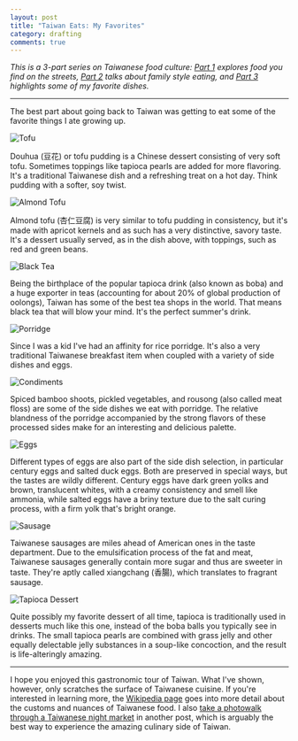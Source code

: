 ```yaml
---
layout: post
title: "Taiwan Eats: My Favorites"
category: drafting
comments: true
---
```


*This is a 3-part series on Taiwanese food culture: [Part 1][p1] explores food you find on the streets, [Part 2][p2] talks about family style eating, and [Part 3][p3] highlights some of my favorite dishes.*

[p1]: /taiwan-eats-part-1/
[p2]: /taiwan-eats-part-2/
[p3]: /taiwan-eats-part-3/

- - -

The best part about going back to Taiwan was getting to eat some of the favorite things I ate growing up.

<div class="img-container">
  <img alt="Tofu" src="http://oasis.wikichen.com/writing/uploads/2013/08/eats-part3-tofu.jpg">
</div>

Douhua (豆花) or tofu pudding is a Chinese dessert consisting of very soft tofu. Sometimes toppings like tapioca pearls are added for more flavoring. It's a traditional Taiwanese dish and a refreshing treat on a hot day. Think pudding with a softer, soy twist.

<div class="img-container">
  <img alt="Almond Tofu" src="http://oasis.wikichen.com/writing/uploads/2013/08/eats-part3-almondtofu.jpg">
</div>

Almond tofu (杏仁豆腐) is very similar to tofu pudding in consistency, but it's made with apricot kernels and as such has a very distinctive, savory taste. It's a dessert usually served, as in the dish above, with toppings, such as red and green beans.

<div class="img-container">
  <img alt="Black Tea" src="http://oasis.wikichen.com/writing/uploads/2013/08/eats-part3-blacktea.jpg">
</div>

Being the birthplace of the popular tapioca drink (also known as boba) and a huge exporter in teas (accounting for about 20% of global production of oolongs), Taiwan has some of the best tea shops in the world. That means black tea that will blow your mind. It's the perfect summer's drink.

<div class="img-container">
  <img alt="Porridge" src="http://oasis.wikichen.com/writing/uploads/2013/08/eats-part3-porridge.jpg">
</div>

Since I was a kid I've had an affinity for rice porridge. It's also a very traditional Taiwanese breakfast item when coupled with a variety of side dishes and eggs.

<div class="img-container">
  <img alt="Condiments" src="http://oasis.wikichen.com/writing/uploads/2013/08/eats-part3-condiments.jpg">
</div>

Spiced bamboo shoots, pickled vegetables, and rousong (also called meat floss) are some of the side dishes we eat with porridge. The relative blandness of the porridge accompanied by the strong flavors of these processed sides make for an interesting and delicious palette.

<div class="img-container">
  <img alt="Eggs" src="http://oasis.wikichen.com/writing/uploads/2013/08/eats-part3-eggs.jpg">
</div>

Different types of eggs are also part of the side dish selection, in particular century eggs and salted duck eggs. Both are preserved in special ways, but the tastes are wildly different. Century eggs have dark green yolks and brown, translucent whites, with a creamy consistency and smell like ammonia, while salted eggs have a briny texture due to the salt curing process, with a firm yolk that's bright orange.

<div class="img-container">
  <img alt="Sausage" src="http://oasis.wikichen.com/writing/uploads/2013/08/eats-part3-sausage.jpg">
</div>

Taiwanese sausages are miles ahead of American ones in the taste department. Due to the emulsification process of the fat and meat, Taiwanese sausages generally contain more sugar and thus are sweeter in taste. They're aptly called xiangchang (香腸), which translates to fragrant sausage.

<div class="img-container">
  <img alt="Tapioca Dessert" src="http://oasis.wikichen.com/writing/uploads/2013/08/eats-part3-tapioca.jpg">
</div>

Quite possibly my favorite dessert of all time, tapioca is traditionally used in desserts much like this one, instead of the boba balls you typically see in drinks. The small tapioca pearls are combined with grass jelly and other equally delectable jelly substances in a soup-like concoction, and the result is life-alteringly amazing.

- - -

I hope you enjoyed this gastronomic tour of Taiwan. What I've shown, however, only scratches the surface of Taiwanese cuisine. If you're interested in learning more, the [Wikipedia page][wiki] goes into more detail about the customs and nuances of Taiwanese food. I also [take a photowalk through a Taiwanese night market][market] in another post, which is arguably the best way to experience the amazing culinary side of Taiwan.

[wiki]: http://en.wikipedia.org/wiki/Taiwanese_cuisine
[market]: /photowalking-through-a-taiwanese-night-market/
